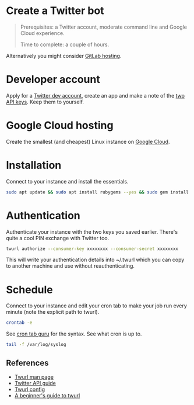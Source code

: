 # Create a Twitter bot

> Prerequisites: a Twitter account, moderate command line and Google Cloud experience.
>
> Time to complete: a couple of hours.

Alternatively you might consider [GitLab
hosting](https://gitlab.com/deanturpin/gitlab-hosted-twurl-bot).

# Developer account
Apply for a [Twitter dev
account](https://developer.twitter.com/en/apply-for-access.html), create an app
and make a note of the [two API keys](https://developer.twitter.com/en/apps/).
Keep them to yourself.

# Google Cloud hosting
Create the smallest (and cheapest) Linux instance on [Google
Cloud](https://console.cloud.google.com/compute/instances).

# Installation
Connect to your instance and install the essentials.

```bash
sudo apt update && sudo apt install rubygems --yes && sudo gem install twurl
```

# Authentication
Authenticate your instance with the two keys you saved earlier. There's quite a cool PIN exchange with Twitter too.

```bash
twurl authorize --consumer-key xxxxxxxx --consumer-secret xxxxxxxx
```

This will write your authentication details into ~/.twurl which you can copy to another machine and use without reauthenticating.

# Schedule
Connect to your instance and edit your cron tab to make your job run every minute (note the explicit path to twurl).

```bash
crontab -e
```

See [cron tab guru](https://crontab.guru/every-15-minutes) for the syntax.
See what cron is up to.

```bash
tail -f /var/log/syslog
```

## References
- [Twurl man page](https://github.com/twitter/twurl)
- [Twitter API guide](https://medium.com/@SamSchmir/a-guide-to-the-twitter-api-and-twurl-8711466a0635)
- [Twurl config](https://bftsystems.ca/twitterbot-using-twurl/)
- [A beginner's guide to twurl](https://itnext.io/a-beginners-guide-to-using-the-twitter-api-839c8d611b8c)
